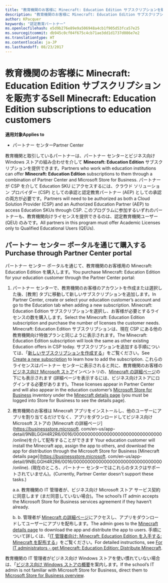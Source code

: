 ```yaml
---
title: "教育機関のお客様に Minecraft: Education Edition サブスクリプションを販売する"
description: "教育機関のお客様に Minecraft: Education Edition サブスクリプションを販売する"
author: KPacquer
keywords: "認定教育パートナー"
ms.openlocfilehash: e5d9b276e89e9a506948a4cb1f905d53fca57e25
ms.sourcegitcommit: db945c0cf04f675c4cb71ae3dd1d1737d086e7e2
ms.translationtype: HT
ms.contentlocale: ja-JP
ms.lasthandoff: 08/23/2017
---
```

# <a name="sell-minecraft-education-edition-subscriptions-to-education-customers"></a><span data-ttu-id="28f1c-104">教育機関のお客様に Minecraft: Education Edition サブスクリプションを販売する</span><span class="sxs-lookup"><span data-stu-id="28f1c-104">Sell Minecraft: Education Edition subscriptions to education customers</span></span>

**<span data-ttu-id="28f1c-105">適用対象</span><span class="sxs-lookup"><span data-stu-id="28f1c-105">Applies to</span></span>**

-  <span data-ttu-id="28f1c-106">パートナー センター</span><span class="sxs-lookup"><span data-stu-id="28f1c-106">Partner Center</span></span>

<span data-ttu-id="28f1c-107">教育機関と取引しているパートナーは、パートナー センターとビジネス向け Windows ストアの組み合わせを介して **Minecraft: Education Edition** サブスクリプションを提供できます。</span><span class="sxs-lookup"><span data-stu-id="28f1c-107">Partners who work with education institutions can offer **Minecraft: Education Edition** subscriptions to them through a combination of Partner Center and Microsoft Store for Business.</span></span>  <span data-ttu-id="28f1c-108">パートナーが CSP を介して Education SKU にアクセスするには、クラウド ソリューション プロバイダー (CSP) としての承認と認定教育パートナー (AEP) としての承認の両方が必要です。</span><span class="sxs-lookup"><span data-stu-id="28f1c-108">Partners will need to be authorized as both a Cloud Solution Provider (CSP) and an Authorized Education Partner (AEP) to access Education SKUs through CSP.</span></span>  <span data-ttu-id="28f1c-109">このプログラムに参加するいずれのパートナーも、教育機関向けライセンスを提供できるのは、認定教育機関ユーザー (QEU) のみです。</span><span class="sxs-lookup"><span data-stu-id="28f1c-109">All partners in this program must offer Academic Licenses only to Qualified Educational Users (QEUs).</span></span> 

## <a name="purchase-through-partner-center-portal"></a><span data-ttu-id="28f1c-110">パートナー センター ポータルを通じて購入する</span><span class="sxs-lookup"><span data-stu-id="28f1c-110">Purchase through Partner Center portal</span></span> 
<span data-ttu-id="28f1c-111">パートナー センター ポータルを通じて、教育機関のお客様用の Minecraft: Education Edition を購入します。</span><span class="sxs-lookup"><span data-stu-id="28f1c-111">You purchase Minecraft: Education Edition for your education customer through the Partner Center portal:</span></span> 

  1.  <span data-ttu-id="28f1c-112">パートナー センターで、教育機関のお客様のアカウントを作成または選択した後、[教育] タブに移動して新しいサブスクリプションを追加します。</span><span class="sxs-lookup"><span data-stu-id="28f1c-112">In Partner Center, create or select your education customer’s account and go to the Education tab when adding a new subscription.</span></span>  <span data-ttu-id="28f1c-113">Minecraft: Education Edition サブスクリプションを選択し、お客様が必要とするライセンスの数を購入します。</span><span class="sxs-lookup"><span data-stu-id="28f1c-113">Select the Minecraft: Education Edition subscription and purchase the number of licenses the customer needs.</span></span> <span data-ttu-id="28f1c-114">Minecraft: Education Edition サブスクリプションは、現在 CSP にある他の教育機関向け特価プランと同じように表示されます。</span><span class="sxs-lookup"><span data-stu-id="28f1c-114">The Minecraft: Education Edition subscription will look the same as other existing Education offers in CSP today.</span></span> <span data-ttu-id="28f1c-115">サブスクリプションを追加する手順については、「[新しいサブスクリプションを作成する](create-a-new-subscription.md)」をご覧ください。</span><span class="sxs-lookup"><span data-stu-id="28f1c-115">See [Create a new subscription](create-a-new-subscription.md) to learn how to add the subscription.</span></span> <span data-ttu-id="28f1c-116">これらのライセンスはパートナー センターに表示されると共に、教育機関のお客様の[ビジネス向け Microsoft ストア](https://www.microsoft.com/business-store)インベントリの、[Minecraft の詳細ページ](https://businessstore.microsoft.com/en-us/app-detail/9NBLGGH4R2R6/0016/00000000000000000000000000000000/online)の下にも表示されます (詳細ページを表示するには、ビジネス向けストアにログインする必要があります)。</span><span class="sxs-lookup"><span data-stu-id="28f1c-116">These licenses appear in Partner Center and will also appear in the education customer’s [Microsoft Store for Business](https://www.microsoft.com/business-store) inventory under the [Minecraft details page](https://businessstore.microsoft.com/en-us/app-detail/9NBLGGH4R2R6/0016/00000000000000000000000000000000/online) (you must be logged into Store for Business to see the details page).</span></span> 

  2.  <span data-ttu-id="28f1c-117">教育機関のお客様は Minecraft アプリをインストールし、他のユーザーにアプリを割り当てるだけでなく、アプリをダウンロードしてビジネス向け Microsoft ストアの [Minecraft の詳細ページ](https://businessstore.microsoft. com/en-us/app-detail/9NBLGGH4R2R6/0016/00000000000000000000000000000000/online)を介して配布することができます </span><span class="sxs-lookup"><span data-stu-id="28f1c-117">Your education customer will install the Minecraft app, assign the app to others, and download the app for distribution through the Microsoft Store for Business [Minecraft details page](https://businessstore.microsoft. com/en-us/app-detail/9NBLGGH4R2R6/0016/00000000000000000000000000000000/online).</span></span> <span data-ttu-id="28f1c-118">(現在のところ、パートナー センターではこれらのタスクはサポートされていません)。</span><span class="sxs-lookup"><span data-stu-id="28f1c-118">(Currently, Partner Center doesn't support these tasks.)</span></span>

      <span data-ttu-id="28f1c-119">a.</span><span class="sxs-lookup"><span data-stu-id="28f1c-119">a.</span></span> <span data-ttu-id="28f1c-120">教育機関の IT 管理者が、ビジネス向け Microsoft ストア サービス契約に同意します (まだ同意していない場合)。</span><span class="sxs-lookup"><span data-stu-id="28f1c-120">The school’s IT admin accepts the Microsoft Store for Business services agreement if they haven’t already.</span></span> 

      <span data-ttu-id="28f1c-121">b. </span><span class="sxs-lookup"><span data-stu-id="28f1c-121">b.</span></span> <span data-ttu-id="28f1c-122">管理者が [Minecraft の詳細ページ](https://businessstore.microsoft.com/en-us/app-detail/9NBLGGH4R2R6/0016/00000000000000000000000000000000/online)にアクセスし、アプリをダウンロードしてユーザーにアプリを配布します。</span><span class="sxs-lookup"><span data-stu-id="28f1c-122">The admin goes to the [Minecraft details page](https://businessstore.microsoft.com/en-us/app-detail/9NBLGGH4R2R6/0016/00000000000000000000000000000000/online) to download the app and distribute the app to users.</span></span> <span data-ttu-id="28f1c-123">手順について詳しくは、「[IT 管理者向け: Minecraft: Education Edition を入手する: Minecraft を配布する](https://docs.microsoft.com/education/windows/school-get-minecraft#distribute-minecraft)」をご覧ください。</span><span class="sxs-lookup"><span data-stu-id="28f1c-123">For detailed instructions, see [For IT administrators - get Minecraft: Education Edition: Distribute Minecraft](https://docs.microsoft.com/education/windows/school-get-minecraft#distribute-minecraft).</span></span>
    
  <span data-ttu-id="28f1c-124">教育機関の IT 管理者がビジネス向け Windows ストアを使い慣れていない場合は、「[ビジネス向け Windows ストアの概要](https://docs.microsoft.com/microsoft-store/windows-store-for-business-overview)を案内します。</span><span class="sxs-lookup"><span data-stu-id="28f1c-124">If the school’s IT admin is not familiar with Microsoft Store for Business, direct them to [Microsoft Store for Business overview](https://docs.microsoft.com/microsoft-store/windows-store-for-business-overview).</span></span> 

<!-- ## Purchase through Partner Center API 

To help your education customers buy and deploy Minecraft: Education Edition through the Partner Center API:
  
  1.  See [Create an order](https://msdn.microsoft.com/library/partnercenter/mt634667.aspx(d=robot)) to learn how to use the Partner Center API to buy the desired number of licenses of Minecraft: Education Edition subscription.  Be sure to use the following Offer ID:  
     
      "OfferId": "EE10CBD2-7A12-45DE-BE11-0C2C7C6EEEB1"
     
      See [Get a list of subscriptions by ID](https://msdn.microsoft.com/library/partnercenter/mt683489.aspx) to learn how to see these licenses.  Note that these will also appear in the education customer’s [Microsoft Store for Business](https://www.microsoft.com/business-store) inventory under the [Minecraft details page](https://businessstore.microsoft.com/en-us/app-detail/9NBLGGH4R2R6/0016/00000000000000000000000000000000/online) (you must be logged into Store for Business to see this page).    

  2. Direct your education customer to distribute Minecraft through the Microsoft Store for Business [Minecraft details page](https://businessstore.microsoft.com/en-us/app-detail/9NBLGGH4R2R6/0016/00000000000000000000000000000000/online). Through Microsoft Store for Business, they can install the app, assign the app to others, and download the app to distribute. (Currently, Partner Center doesn't support these tasks.) 

     a. The school’s IT admin accepts the Microsoft Store for Business services agreement if they haven’t already.
    
     b. The admin goes to the Minecraft details page to download the app and distribute the app to users. For detailed instructions, see [For IT administrators - get Minecraft: Education Edition: Distribute Minecraft](https://docs.microsoft.com/education/windows/school-get-minecraft#distribute-minecraft). 

  If the school’s IT admin is not familiar with Microsoft Store for Business, direct them to [Microsoft Store for Business overview](https://docs.microsoft.com/microsoft-store/windows-store-for-business-overview). 

-->